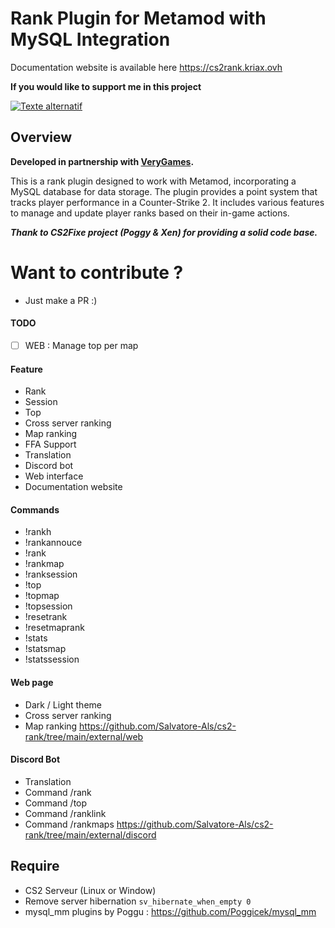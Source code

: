 # Rank Plugin for Metamod with MySQL Integration

Documentation website is available here https://cs2rank.kriax.ovh

**If you would like to support me in this project**

[![Texte alternatif](https://github.com/Salvatore-Als/cs2-rank/assets/58212852/809a130a-1c3a-4b37-aaf5-f72c88fc75e0)](https://www.paypal.com/donate/?hosted_button_id=UA272TAJVBT2U)

## Overview
**Developed in partnership with [VeryGames](https://www.verygames.net).**

This is a rank plugin designed to work with Metamod, incorporating a MySQL database for data storage. The plugin provides a point system that tracks player performance in a Counter-Strike 2. It includes various features to manage and update player ranks based on their in-game actions.

***Thank to CS2Fixe project (Poggy & Xen) for providing a solid code base.***

# Want to contribute ?
- Just make a PR :)

#### TODO
- [ ] WEB : Manage top per map

#### Feature
- Rank
- Session
- Top
- Cross server ranking
- Map ranking
- FFA Support
- Translation
- Discord bot
- Web interface
- Documentation website

#### Commands
- !rankh
- !rankannouce
- !rank
- !rankmap
- !ranksession
- !top
- !topmap
- !topsession
- !resetrank
- !resetmaprank
- !stats
- !statsmap
- !statssession

#### Web page
- Dark / Light theme
- Cross server ranking
- Map ranking
https://github.com/Salvatore-Als/cs2-rank/tree/main/external/web

#### Discord Bot
- Translation
- Command /rank
- Command /top
- Command /ranklink
- Command /rankmaps
https://github.com/Salvatore-Als/cs2-rank/tree/main/external/discord

## Require
- CS2 Serveur (Linux or Window)
- Remove server hibernation `sv_hibernate_when_empty 0`
- mysql_mm plugins by Poggu : https://github.com/Poggicek/mysql_mm
